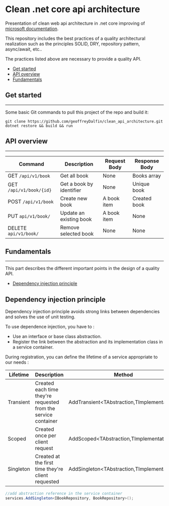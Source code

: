# Clean .net core api architecture

Presentation of clean web api architecture in .net core improving of [microsoft documentation](https://docs.microsoft.com/en-us/aspnet/core/tutorials/first-web-api?view=aspnetcore-3.1&tabs=visual-studio).

This repository includes the best practices of a quality architectural realization such as the principles SOLID, DRY, repository pattern, async/await, etc..

The practices listed above are necessary to provide a quality API.

- [Get started](#getting-started)
- [API overview](#api-overview)
- [Fundamentals](#fundamentals)

## Get started
------
Some basic Git commands to pull this project of the repo and build it:
```
git clone https://github.com/geoffreyDalfin/clean_api_architecture.git
dotnet restore && build && run
```
## API overview
-----
| Command | Description | Request Body | Response Body
| --- | --- | --- | ---
| GET `/api/v1/book` | Get all book| None | Books array
| GET `/api/v1/book/{id}` | Get a book by identifier | None | Unique book
| POST `/api/v1/book` | Create new book | A book item | Created book
| PUT  `api/v1/book/` | Update an existing book | A book item | None
| DELETE  `api/v1/book/` | Remove selected book | None | None


## Fundamentals
------
This part describes the different important points in the design of a quality API.
- [Dependency injection principle](#dependency-injection-principle)


## Dependency injection principle 
Dependency injection principle avoids strong links between dependencies and solves the use of unit testing.

To use dependence injection, you have to : 
 - Use an interface or base class abstraction.
 - Register the link between the abstraction and its implementation class in a service container.

During registration, you can define the lifetime of a service appropriate to our needs :

| Lifetime | Description | Method |
|----------|-------------|--------|
|Transient |Created each time they're requested from the service container |AddTransient<TAbstraction,TImplementation>
|Scoped    |Created once per client request |AddScoped<TAbstraction,TImplementation>
|Singleton |Created at the first time they're client requested|AddSingleton<TAbstraction,TImplementation>


```csharp
//add abstraction reference in the service container
services.AddSingleton<IBookRepository, BookRepository>();
```
